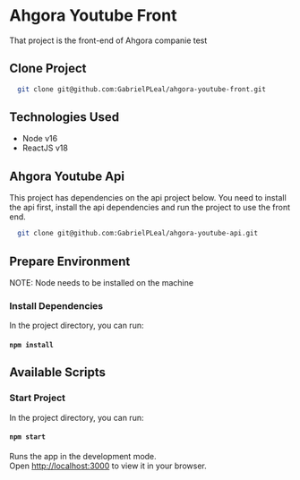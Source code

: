 # Ahgora Youtube Front

That project is the front-end of Ahgora companie test

##  Clone Project

```bash
  git clone git@github.com:GabrielPLeal/ahgora-youtube-front.git
```

## Technologies Used

- Node v16
- ReactJS v18

## Ahgora Youtube Api

This project has dependencies on the api project below. You need to install the api first, install the api dependencies and run the project to use the front end.

```bash
  git clone git@github.com:GabrielPLeal/ahgora-youtube-api.git
```

## Prepare Environment

NOTE: Node needs to be installed on the machine

### Install Dependencies

In the project directory, you can run:

#### `npm install`

## Available Scripts

### Start Project

In the project directory, you can run:

#### `npm start`

Runs the app in the development mode.\
Open [http://localhost:3000](http://localhost:3000) to view it in your browser.
